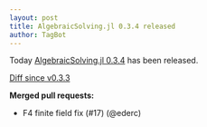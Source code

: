 ```yaml
---
layout: post
title: AlgebraicSolving.jl 0.3.4 released
author: TagBot
---
```


Today [AlgebraicSolving.jl 0.3.4](https://github.com/algebraic-solving/AlgebraicSolving.jl/releases/tag/v0.3.4) has
been released.

[Diff since v0.3.3](https://github.com/algebraic-solving/AlgebraicSolving.jl/compare/v0.3.3...v0.3.4)



**Merged pull requests:**
- F4 finite field fix (#17) (@ederc)
